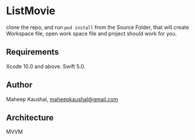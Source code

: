 # ListMovie

clone the repo, and run `pod install` from the Source Folder, that will create Workspace file, open work space file and project should work for you.

## Requirements

Xcode 10.0 and above.
Swift 5.0.

## Author

Maheep Kaushal, maheepkaushal@gmail.com

## Architecture

MVVM
